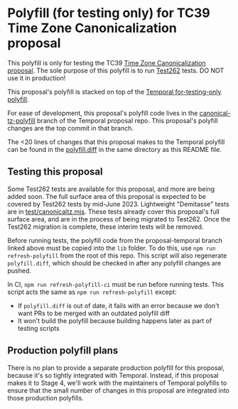 # Polyfill (for testing only) for TC39 Time Zone Canonicalization proposal

This polyfill is only for testing the TC39 [Time Zone Canonicalization proposal](https://github.com/tc39/proposal-canonical-tz).
The sole purpose of this polyfill is to run [Test262](https://github.com/tc39/test262) tests.
DO NOT use it in production!

This proposal's polyfill is stacked on top of the [Temporal for-testing-only polyfill](https://github.com/tc39/proposal-temporal).

For ease of development, this proposal's polyfill code lives in the [canonical-tz-polyfill](https://github.com/tc39/proposal-temporal/commits/canonical-tz-polyfill) branch of the Temporal proposal repo.
This proposal's polyfill changes are the top commit in that branch.

The <20 lines of changes that this proposal makes to the Temporal polyfill can be found in the [polyfill.diff](./polyfill.diff) in the same directory as this README file.

## Testing this proposal

Some Test262 tests are available for this proposal, and more are being added soon.
The full surface area of this proposal is expected to be covered by Test262 tests by mid-June 2023.
Lightweight "Demitasse" tests are in [test/canonicaltz.mjs](./test/canonicaltz.mjs).
These tests already cover this proposal's full surface area, and are in the process of being migrated to Test262.
Once the Test262 migration is complete, these interim tests will be removed.

Before running tests, the polyfill code from the proposal-temporal branch linked above must be copied into the `lib` folder.
To do this, use `npm run refresh-polyfill` from the root of this repo.
This script will also regenerate `polyfill.diff`, which should be checked in after any polyfill changes are pushed.

In CI, `npm run refresh-polyfill-ci` must be run before running tests. This script acts the same as `npm run refresh-polyfill` except:
* If `polyfill.diff` is out of date, it fails with an error because we don't want PRs to be merged with an outdated polyfill diff
* It won't build the polyfill because building happens later as part of testing scripts

## Production polyfill plans

There is no plan to provide a separate production polyfill for this proposal, because it's so tightly integrated with Temporal.
Instead, if this proposal makes it to Stage 4, we'll work with the maintainers of Temporal polyfills to ensure that the small number of changes in this proposal are integrated into those production polyfills.
